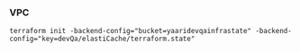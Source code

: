 ### VPC
``terraform init -backend-config="bucket=yaaridevqainfrastate" -backend-config="key=devQa/elastiCache/terraform.state"``



